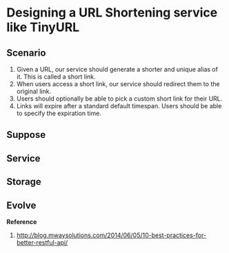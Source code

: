 # Designing a URL Shortening service like TinyURL

## Scenario
1. Given a URL, our service should generate a shorter and unique alias of it. This is called a short link.
2. When users access a short link, our service should redirect them to the original link.
3. Users should optionally be able to pick a custom short link for their URL.
4. Links will expire after a standard default timespan. Users should be able to specify the expiration time.

## Suppose

## Service

## Storage

## Evolve


**Reference**

1. http://blog.mwaysolutions.com/2014/06/05/10-best-practices-for-better-restful-api/
